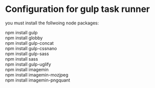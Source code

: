 <h1>Configuration for gulp task runner</h1>

you must install the follwoing node packages:

npm install gulp <br>
npm install globby <br>
npm install gulp-concat <br>
npm install gulp-cssnano <br>
npm install gulp-sass <br>
npm install sass <br>
npm install gulp-uglify <br>
npm install imagemin <br>
npm install imagemin-mozjpeg <br>
npm install imagemin-pngquant <br>
